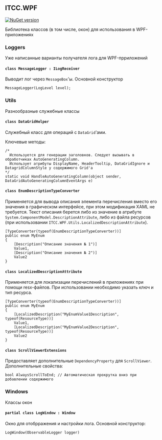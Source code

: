 ﻿## ITCC.WPF

[![NuGet version](https://badge.fury.io/nu/ITCC.WPF.svg)](https://badge.fury.io/nu/ITCC.WPF)

Библиотека классов (в том числе, окон) для использования в WPF-приложениях

### Loggers

Уже написанные варианты получателя лога для WPF-прриложений

#### `class MessageLogger : ILogReceiver`

Выводит лог через `MessageBox`'ы. Основной конструктор 
```
MessageLogger(LogLevel level);
```

### Utils

Разнообразные служебные классы

#### `class DataGridHelper`

Служебный класс для операций с `DataGrid`'ами.

Ключевые методы:

```
/*
  Используется для генерации заголовков. Следует вызывать в обработчиках AutoGeneratingColumn.
  Использует атрибуты DisplayName, HeaderTooltip, DataGridIgnore и DatagridColumnStyle у содержимого Grid'а
*/
static void HandleAutoGeneratingColumn(object sender, DataGridAutoGeneratingColumnEventArgs e)
```


#### `class EnumDescriptionTypeConverter`

Применяется для вывода описания элемента перечисления вместо его значения в графическом интерфейсе, при этом модификация XAML не требуется. Текст описания берется либо из значение в атрибуте `System.ComponentModel.DescriptionAttribute`, либо из файла ресурсов (при использовании `ITCC.WPF.Utils.LocalizedDescriptionAttribute`).

```
[TypeConverter(typeof(EnumDescriptionTypeConverter))]
public enum MyEnum
{
    [Description("Описание значения № 1")]
    Value1,
    [Description("Описание значения № 2")]
    Value2
}
```


#### `class LocalizedDescriptionAttribute`

Применяется для локализации перечислений в приложениях при помощи resx-файлов. При использовании необходимо указать ключ и тип ресурса.

```
[TypeConverter(typeof(EnumDescriptionTypeConverter))]
public enum MyEnum
{
    [LocalizedDescription("MyEnumValue1Description", typeof(ResourceType))]
    Value1,
    [LocalizedDescription("MyEnumValue2Description", typeof(ResourceType))]
    Value2
}
```

#### `class ScrollViewerExtensions`

Предоставляет дополнительные `DependencyProperty` для `ScrollViewer`. Дополнительные свойства:

```
bool AlwaysScrollToEnd; // Автоматическая прокрутка вниз при добавлении содержимого
```

### Windows

Классы окон

#### `partial class LogWindow : Window`

Окно для отобрражения и настройки лога. Основной конструктор:

```
LogWindow(ObservableLogger logger)
```
